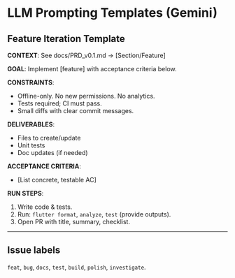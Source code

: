 
# LLM Prompting Templates (Gemini)

## Feature Iteration Template

**CONTEXT**: See docs/PRD_v0.1.md → [Section/Feature]

**GOAL**: Implement [feature] with acceptance criteria below.

**CONSTRAINTS**:

*   Offline-only. No new permissions. No analytics.
*   Tests required; CI must pass.
*   Small diffs with clear commit messages.

**DELIVERABLES**:

*   Files to create/update
*   Unit tests
*   Doc updates (if needed)

**ACCEPTANCE CRITERIA**:

*   [List concrete, testable AC]

**RUN STEPS**:

1.  Write code & tests.
2.  Run: `flutter format`, `analyze`, `test` (provide outputs).
3.  Open PR with title, summary, checklist.

---

## Issue labels

`feat`, `bug`, `docs`, `test`, `build`, `polish`, `investigate`.
